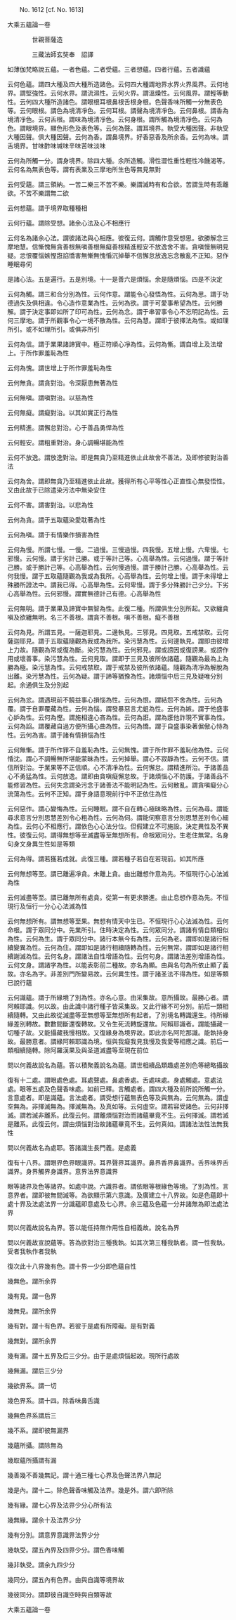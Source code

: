 ﻿　　No. 1612 [cf. No. 1613]

大乘五蘊論一卷

　　　　世親菩薩造


　　　　三藏法師玄奘奉　詔譯


如薄伽梵略說五蘊。一者色蘊。二者受蘊。三者想蘊。四者行蘊。五者識蘊

云何色蘊。謂四大種及四大種所造諸色。云何四大種謂地界水界火界風界。云何地界。謂堅強性。云何水界。謂流濕性。云何火界。謂溫燥性。云何風界。謂輕等動性。云何四大種所造諸色。謂眼根耳根鼻根舌根身根。色聲香味所觸一分無表色等。云何眼根。謂色為境清凈色。云何耳根。謂聲為境清凈色。云何鼻根。謂香為境清凈色。云何舌根。謂味為境清凈色。云何身根。謂所觸為境清凈色。云何為色。謂眼境界。顯色形色及表色等。云何為聲。謂耳境界。執受大種因聲。非執受大種因聲。俱大種因聲。云何為香。謂鼻境界。好香惡香及所余香。云何為味。謂舌境界。甘味酢味堿味辛味苦味淡味

云何為所觸一分。謂身境界。除四大種。余所造觸。滑性澀性重性輕性冷饑渴等。云何名為無表色等。謂有表業及三摩地所生色等無見無對

云何受蘊。謂三領納。一苦二樂三不苦不樂。樂謂滅時有和合欲。苦謂生時有乖離欲。不苦不樂謂無二欲

云何想蘊。謂于境界取種種相

云何行蘊。謂除受想。諸余心法及心不相應行

云何名為諸余心法。謂彼諸法與心相應。彼復云何。謂觸作意受想思。欲勝解念三摩地慧。信慚愧無貪善根無嗔善根無癡善根精進輕安不放逸舍不害。貪嗔慢無明見疑。忿恨覆惱嫉慳誑諂憍害無慚無愧惛沉掉舉不信懈怠放逸忘念散亂不正知。惡作睡眠尋伺

是諸心法。五是遍行。五是別境。十一是善六是煩惱。余是隨煩惱。四是不決定

云何為觸。謂三和合分別為性。云何作意。謂能令心發悟為性。云何為思。謂于功德過失及俱相違。令心造作意業為性。云何為欲。謂于可愛事希望為性。云何勝解。謂于決定事即如所了印可為性。云何為念。謂于串習事令心不忘明記為性。云何三摩地。謂于所觀事令心一境不散為性。云何為慧。謂即于彼擇法為性。或如理所引。或不如理所引。或俱非所引

云何為信。謂于業果諸諦寶中。極正符順心凈為性。云何為慚。謂自增上及法增上。于所作罪羞恥為性

云何為愧。謂世增上于所作罪羞恥為性

云何無貪。謂貪對治。令深厭患無著為性

云何無嗔。謂嗔對治。以慈為性

云何無癡。謂癡對治。以其如實正行為性

云何精進。謂懈怠對治。心于善品勇悍為性

云何輕安。謂粗重對治。身心調暢堪能為性

云何不放逸。謂放逸對治。即是無貪乃至精進依止此故舍不善法。及即修彼對治善法

云何為舍。謂即無貪乃至精進依止此故。獲得所有心平等性心正直性心無發悟性。又由此故于已除遣染污法中無染安住

云何不害。謂害對治。以悲為性

云何為貪。謂于五取蘊染愛耽著為性

云何為嗔。謂于有情樂作損害為性

云何為慢。所謂七慢。一慢。二過慢。三慢過慢。四我慢。五增上慢。六卑慢。七邪慢。云何慢。謂于劣計己勝。或于等計己等。心高舉為性。云何過慢。謂于等計己勝。或于勝計己等。心高舉為性。云何慢過慢。謂于勝計己勝。心高舉為性。云何我慢。謂于五取蘊隨觀為我或為我所。心高舉為性。云何增上慢。謂于未得增上殊勝所證法中。謂我已得。心高舉為性。云何卑慢。謂于多分殊勝計己少分。下劣心高舉為性。云何邪慢。謂實無德計己有德。心高舉為性

云何無明。謂于業果及諦寶中無智為性。此復二種。所謂俱生分別所起。又欲纏貪嗔及欲纏無明。名三不善根。謂貪不善根。嗔不善根。癡不善根

云何為見。所謂五見。一薩迦耶見。二邊執見。三邪見。四見取。五戒禁取。云何薩迦耶見。謂于五取蘊隨觀為我或為我所。染污慧為性。云何邊執見。謂即由彼增上力故。隨觀為常或復為斷。染污慧為性。云何邪見。謂或謗因或復謗果。或謗作用或壞善事。染污慧為性。云何見取。謂即于三見及彼所依諸蘊。隨觀為最為上為勝為極。染污慧為性。云何戒禁取。謂于戒禁及彼所依諸蘊。隨觀為清凈為解脫為出離。染污慧為性。云何為疑。謂于諦等猶豫為性。諸煩惱中后三見及疑唯分別起。余通俱生及分別起

云何為忿。謂遇現前不饒益事心損惱為性。云何為恨。謂結怨不舍為性。云何為覆。謂于自罪覆藏為性。云何為惱。謂發暴惡言尤蛆為性。云何為嫉。謂于他盛事心妒為性。云何為慳。謂施相違心吝為性。云何為誑。謂為誑他詐現不實事為性。云何為諂。謂覆藏自過方便所攝心曲為性。云何為憍。謂于自盛事染著倨傲心恃為性。云何為害。謂于諸有情損惱為性

云何無慚。謂于所作罪不自羞恥為性。云何無愧。謂于所作罪不羞恥他為性。云何惛沈。謂心不調暢無所堪能蒙昧為性。云何掉舉。謂心不寂靜為性。云何不信。謂信所對治。于業果等不正信順。心不清凈為性。云何懈怠。謂精進所治。于諸善品心不勇猛為性。云何放逸。謂即由貪嗔癡懈怠故。于諸煩惱心不防護。于諸善品不能修習為性。云何失念謂染污念于諸善法不能明記為性。云何散亂。謂貪嗔癡分心流蕩為性。云何不正知。謂于身語意現前行中不正依住為性

云何惡作。謂心變悔為性。云何睡眠。謂不自在轉心極昧略為性。云何為尋。謂能尋求意言分別思慧差別令心粗為性。云何為伺。謂能伺察意言分別思慧差別令心細為性。云何心不相應行。謂依色心心法分位。但假建立不可施設。決定異性及不異性。彼復云何。謂得無想等至滅盡等至無想所有。命根眾同分。生老住無常。名身句身文身異生性如是等類

云何為得。謂若獲若成就。此復三種。謂若種子若自在若現前。如其所應

云何無想等至。謂已離遍凈貪。未離上貪。由出離想作意為先。不恒現行心心法滅為性

云何滅盡等至。謂已離無所有處貪。從第一有更求勝進。由止息想作意為先。不恒現行及恒行一分心心法滅為性

云何無想所有。謂無想等至果。無想有情天中生已。不恒現行心心法滅為性。云何命根。謂于眾同分中。先業所引。住時決定為性。云何眾同分。謂諸有情自類相似為性。云何為生。謂于眾同分中。諸行本無今有為性。云何為老。謂即如是諸行相續變異為性。云何為住。謂即如是諸行相續隨轉為性。云何無常。謂即如是諸行相續謝滅為性。云何名身。謂諸法自性增語為性。云何句身。謂諸法差別增語為性。云何文身。謂諸字為性。以能表彰前二種故。亦名為顯。由與名句為所依止顯了義故。亦名為字。非差別門所變易故。云何異生性。謂于諸圣法不得為性。如是等類已說行蘊

云何識蘊。謂于所緣境了別為性。亦名心意。由采集故。意所攝故。最勝心者。謂阿賴耶識。何以故。由此識中諸行種子皆采集故。又此行緣不可分別。前后一類相續隨轉。又由此故從滅盡等至無想等至無想所有起者。了別境名轉識還生。待所緣緣差別轉故。數數間斷還復轉故。又令生死流轉旋還故。阿賴耶識者。謂能攝藏一切種子故。又能攝藏我慢相故。又復緣身為境界故。即此亦名阿陀那識。能執持身故。最勝意者。謂緣阿賴耶識為境。恒與我癡我見我慢及我愛等相應之識。前后一類相續隨轉。除阿羅漢果及與圣道滅盡等至現在前位

問以何義故說名為蘊。答以積聚義說名為蘊。謂世相續品類趣處差別色等總略攝故

復有十二處。謂眼處色處。耳處聲處。鼻處香處。舌處味處。身處觸處。意處法處。眼等五處及色聲香味處。如前已釋。言觸處者。謂四大種及前所說所觸一分。言意處者。即是識蘊。言法處者。謂受想行蘊無表色等及與無為。云何無為。謂虛空無為。非擇滅無為。擇滅無為。及真如等。云何虛空。謂若容受諸色。云何非擇滅。謂若滅非離系。此復云何。謂離煩惱對治而諸蘊畢竟不生。云何擇滅。謂若滅是離系。此復云何。謂由煩惱對治故諸蘊畢竟不生。云何真如。謂諸法法性法無我性

問以何義故名為處耶。答諸識生長門義。是處義

復有十八界。謂眼界色界眼識界。耳界聲界耳識界。鼻界香界鼻識界。舌界味界舌識界。身界觸界身識界。意界法界意識界

眼等諸界及色等諸界。如處中說。六識界者。謂依眼等根緣色等境。了別為性。言意界者。謂即彼無間滅等。為欲顯示第六意識。及廣建立十八界故。如是色蘊即十處十界及法處法界一分識蘊即意處及七心界。余三蘊及色蘊一分并諸無為即法處法界

問以何義故說名為界。答以能任持無作用性自相義故。說名為界

問以何義故宣說蘊等。答為欲對治三種我執。如其次第三種我執者。謂一性我執。受者我執作者我執

復次此十八界幾有色。謂十界一少分即色蘊自性

幾無色。謂所余界

幾有見。謂一色界

幾無見。謂所余界

幾有對。謂十有色界。若彼于是處有所障礙。是有對義

幾無對。謂所余界

幾有漏。謂十五界及后三少分。由于是處煩惱起故。現所行處故

幾無漏。謂后三少分

幾欲界系。謂一切

幾色界系。謂十四。除香味鼻舌識

幾無色界系謂后三

幾不系。謂即彼無漏界

幾蘊所攝。謂除無為

幾取蘊所攝謂有漏

幾善幾不善幾無記。謂十通三種七心界及色聲法界八無記

幾是內。謂十二。除色聲香味觸及法界。幾是外。謂六即所除

幾有緣。謂七心界及法界少分心所有法

幾無緣。謂余十及法界少分

幾有分別。謂意界意識界法界少分

幾執受。謂五內界及四界少分。謂色香味觸

幾非執受。謂余九四少分

幾同分。謂五內有色界。由與自識等境界故

幾彼同分。謂即彼自識空時與自類等故

大乘五蘊論一卷
